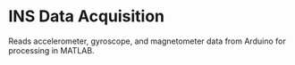 # INS Data Acquisition

Reads accelerometer, gyroscope, and magnetometer data from Arduino for processing in MATLAB. 

